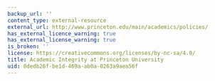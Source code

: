 ```yaml
---
backup_url: ''
content_type: external-resource
external_url: http://www.princeton.edu/main/academics/policies/
has_external_licence_warning: true
has_external_license_warning: true
is_broken: ''
license: https://creativecommons.org/licenses/by-nc-sa/4.0/
title: Academic Integrity at Princeton University
uid: 0dedb26f-be1d-469a-ab0a-0263a9aea56f
---
```

